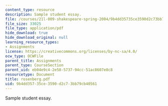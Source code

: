 ```yaml
---
content_type: resource
description: Sample student essay.
file: /courses/21l-009-shakespeare-spring-2004/9b4dd35735ce3590d2c73bb79cb40561_rosenberg.pdf
file_size: 33025
file_type: application/pdf
hide_download: true
hide_download_original: null
learning_resource_types:
- Assignments
license: https://creativecommons.org/licenses/by-nc-sa/4.0/
ocw_type: OCWFile
parent_title: Assignments
parent_type: CourseSection
parent_uid: eb04e9c4-2e58-5737-94cc-51ac8607e8c8
resourcetype: Document
title: rosenberg.pdf
uid: 9b4dd357-35ce-3590-d2c7-3bb79cb40561
---
```

Sample student essay.